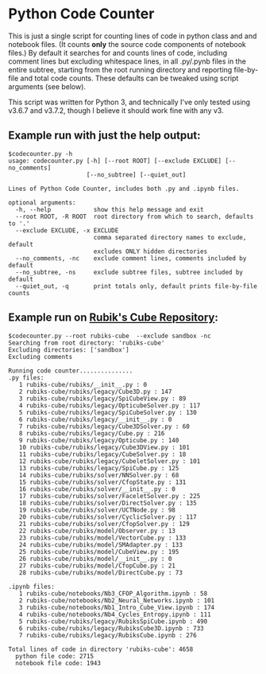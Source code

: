 # Python Code Counter

This is just a single script for counting lines of code in python class and and notebook files. (It counts **only** the source code components of notebook files.) By default it searches for and counts lines of code, including comment lines but excluding whitespace lines, in all .py/.pynb files in the entire subtree, starting from the root running directory and reporting file-by-file and total code counts. These defaults can be tweaked using script arguments (see below).

This script was written for Python 3, and technically I've only tested using v3.6.7 and v3.7.2, though I believe it should work fine with any v3.

## Example run with just the help output:
```
$codecounter.py -h
usage: codecounter.py [-h] [--root ROOT] [--exclude EXCLUDE] [--no_comments]
                      [--no_subtree] [--quiet_out]

Lines of Python Code Counter, includes both .py and .ipynb files.

optional arguments:
  -h, --help            show this help message and exit
  --root ROOT, -R ROOT  root directory from which to search, defaults to '.'
  --exclude EXCLUDE, -x EXCLUDE
                        comma separated directory names to exclude, default
                        excludes ONLY hidden directories
  --no_comments, -nc    exclude comment lines, comments included by default
  --no_subtree, -ns     exclude subtree files, subtree included by default
  --quiet_out, -q       print totals only, default prints file-by-file counts
```

## Example run on [Rubik's Cube Repository](https://github.com/ajdonich/rubiks-cube):
```
$codecounter.py --root rubiks-cube  --exclude sandbox -nc
Searching from root directory: 'rubiks-cube'
Excluding directories: ['sandbox']
Excluding comments

Running code counter...............
.py files:
   1 rubiks-cube/rubiks/__init__.py : 0
   2 rubiks-cube/rubiks/legacy/Cube3D.py : 147
   3 rubiks-cube/rubiks/legacy/SpiCubeView.py : 89
   4 rubiks-cube/rubiks/legacy/OpticubeSolver.py : 117
   5 rubiks-cube/rubiks/legacy/SpiCubeSolver.py : 130
   6 rubiks-cube/rubiks/legacy/__init__.py : 0
   7 rubiks-cube/rubiks/legacy/Cube3DSolver.py : 60
   8 rubiks-cube/rubiks/legacy/Cube.py : 216
   9 rubiks-cube/rubiks/legacy/Opticube.py : 140
   10 rubiks-cube/rubiks/legacy/Cube3DView.py : 101
   11 rubiks-cube/rubiks/legacy/CubeSolver.py : 18
   12 rubiks-cube/rubiks/legacy/CubeletSolver.py : 101
   13 rubiks-cube/rubiks/legacy/SpiCube.py : 125
   14 rubiks-cube/rubiks/solver/NNSolver.py : 68
   15 rubiks-cube/rubiks/solver/CfopState.py : 131
   16 rubiks-cube/rubiks/solver/__init__.py : 0
   17 rubiks-cube/rubiks/solver/FaceletSolver.py : 225
   18 rubiks-cube/rubiks/solver/DirectSolver.py : 135
   19 rubiks-cube/rubiks/solver/UCTNode.py : 98
   20 rubiks-cube/rubiks/solver/CyclicSolver.py : 117
   21 rubiks-cube/rubiks/solver/CfopSolver.py : 129
   22 rubiks-cube/rubiks/model/Observer.py : 13
   23 rubiks-cube/rubiks/model/VectorCube.py : 133
   24 rubiks-cube/rubiks/model/SMAdapter.py : 133
   25 rubiks-cube/rubiks/model/CubeView.py : 195
   26 rubiks-cube/rubiks/model/__init__.py : 0
   27 rubiks-cube/rubiks/model/CfopCube.py : 21
   28 rubiks-cube/rubiks/model/DirectCube.py : 73

.ipynb files:
   1 rubiks-cube/notebooks/Nb3_CFOP_Algorithm.ipynb : 58
   2 rubiks-cube/notebooks/Nb2_Neural_Networks.ipynb : 101
   3 rubiks-cube/notebooks/Nb1_Intro_Cube_View.ipynb : 174
   4 rubiks-cube/notebooks/Nb4_Cycles_Entropy.ipynb : 111
   5 rubiks-cube/rubiks/legacy/RubiksSpiCube.ipynb : 490
   6 rubiks-cube/rubiks/legacy/RubiksCube3D.ipynb : 733
   7 rubiks-cube/rubiks/legacy/RubiksCube.ipynb : 276

Total lines of code in directory 'rubiks-cube': 4658
  python file code: 2715
  notebook file code: 1943
```
